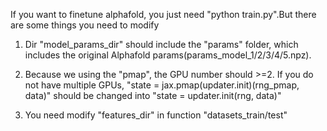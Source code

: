 If you want to finetune alphafold, you just need "python train.py".But there are some things you need to modify

1. Dir "model_params_dir" should include the "params" folder, which includes the original Alphafold params(params_model_1/2/3/4/5.npz).

2. Because we using the "pmap", the GPU number should >=2. If you do not have multiple GPUs, "state = jax.pmap(updater.init)(rng_pmap, data)" should be changed into "state = updater.init(rng, data)"

3. You need modify "features_dir" in function "datasets_train/test"

